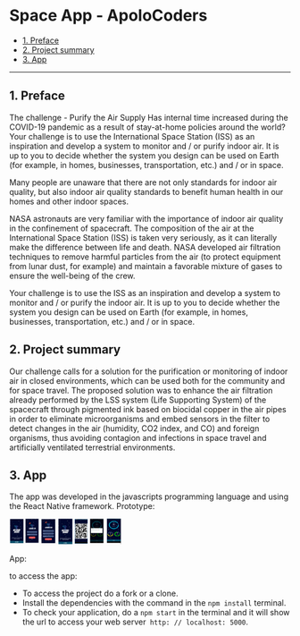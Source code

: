 # Space App -  ApoloCoders

* [1. Preface](#1)
* [2. Project summary](#2)
* [3. App](#3)

***
## 1. Preface 

The challenge - Purify the Air Supply
Has internal time increased during the COVID-19 pandemic as a result of stay-at-home policies around the world? Your challenge is to use the International Space Station (ISS) as an inspiration and develop a system to monitor and / or purify indoor air. It is up to you to decide whether the system you design can be used on Earth (for example, in homes, businesses, transportation, etc.) and / or in space.

Many people are unaware that there are not only standards for indoor air quality, but also indoor air quality standards to benefit human health in our homes and other indoor spaces.

NASA astronauts are very familiar with the importance of indoor air quality in the confinement of spacecraft. The composition of the air at the International Space Station (ISS) is taken very seriously, as it can literally make the difference between life and death. NASA developed air filtration techniques to remove harmful particles from the air (to protect equipment from lunar dust, for example) and maintain a favorable mixture of gases to ensure the well-being of the crew.

Your challenge is to use the ISS as an inspiration and develop a system to monitor and / or purify the indoor air. It is up to you to decide whether the system you design can be used on Earth (for example, in homes, businesses, transportation, etc.) and / or in space.

 ## 2. Project summary

Our challenge calls for a solution for the purification or monitoring of indoor air in closed environments, which can be used both for the community and for space travel. The proposed solution was to enhance the air filtration already performed by the LSS system (Life Supporting System) of the spacecraft through pigmented ink based on biocidal copper in the air pipes in order to eliminate microorganisms and embed sensors in the filter to detect changes in the air (humidity, CO2 index, and CO) and foreign organisms, thus avoiding contagion and infections in space travel and artificially ventilated terrestrial environments.

## 3. App

The app was developed in the javascripts programming language and using the React Native framework.
Prototype: 
<div>
    <img src="./assets/app.png" width="200">
</div>

App:


to access the app: 
   * To access the project do a fork or a clone.
   * Install the dependencies with the command in the `npm install` terminal.
   * To check your application, do a `npm start` in the terminal and it will show the url to access your web server` http: // localhost: 5000`.


